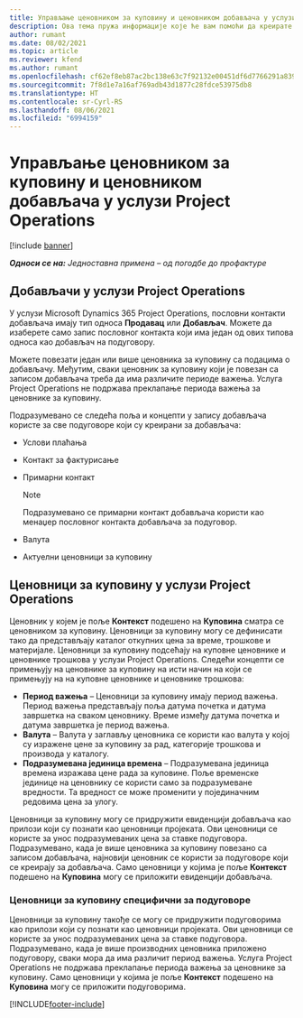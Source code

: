 ```yaml
---
title: Управљање ценовником за куповину и ценовником добављача у услузи Project Operations
description: Ова тема пружа информације које ће вам помоћи да креирате и одржавате податке о добављачима и ценовнике за куповину за подуговарање.
author: rumant
ms.date: 08/02/2021
ms.topic: article
ms.reviewer: kfend
ms.author: rumant
ms.openlocfilehash: cf62ef8eb87ac2bc138e63c7f92132e00451df6d7766291a8399a94a070799ab
ms.sourcegitcommit: 7f8d1e7a16af769adb43d1877c28fdce53975db8
ms.translationtype: HT
ms.contentlocale: sr-Cyrl-RS
ms.lasthandoff: 08/06/2021
ms.locfileid: "6994159"
---
```

# <a name="vendor-and-purchase-price-list-management-in-project-operations"></a>Управљање ценовником за куповину и ценовником добављача у услузи Project Operations

[!include [banner](../../includes/dataverse-preview.md)]

_**Односи се на:** Једноставна примена – од погодбе до профактуре_

## <a name="vendors-in-project-operations"></a>Добављачи у услузи Project Operations

У услузи Microsoft Dynamics 365 Project Operations, пословни контакти добављача имају тип односа **Продавац** или **Добављач**. Можете да изаберете само запис пословног контакта који има један од ових типова односа као добављач на подуговору.

Можете повезати један или више ценовника за куповину са подацима о добављачу. Међутим, сваки ценовник за куповину који је повезан са записом добављача треба да има различите периоде важења. Услуга Project Operations не подржава преклапање периода важења за ценовнике за куповину.

Подразумевано се следећа поља и концепти у запису добављача користе за све подуговоре који су креирани за добављача:

- Услови плаћања
- Контакт за фактурисање
- Примарни контакт

    > [!NOTE]
    > Подразумевано се примарни контакт добављача користи као менаџер пословног контакта добављача за подуговор.

- Валута
- Актуелни ценовници за куповину

## <a name="purchase-price-lists-in-project-operations"></a>Ценовници за куповину у услузи Project Operations

Ценовник у којем је поље **Контекст** подешено на **Куповина** сматра се ценовником за куповину. Ценовници за куповину могу се дефинисати тако да представљају каталог откупних цена за време, трошкове и материјале. Ценовници за куповину подсећају на куповне ценовнике и ценовнике трошкова у услузи Project Operations. Следећи концепти се примењују на ценовнике за куповину на исти начин на који се примењују на на куповне ценовнике и ценовнике трошкова:

- **Период важења** – Ценовници за куповину имају период важења. Период важења представљају поља датума почетка и датума завршетка на сваком ценовнику. Време између датума почетка и датума завршетка је период важења.
- **Валута** – Валута у заглављу ценовника се користи као валута у којој су изражене цене за куповину за рад, категорије трошкова и производа у каталогу.
- **Подразумевана јединица времена** – Подразумевана јединица времена изражава цене рада за куповине. Поље временске јединице на ценовнику се користи само за подразумеване вредности. Та вредност се може променити у појединачним редовима цена за улогу.

Ценовници за куповину могу се придружити евиденцији добављача као прилози који су познати као ценовници пројеката. Ови ценовници се користе за унос подразумеваних цена за ставке подуговора. Подразумевано, када је више ценовника за куповину повезано са записом добављача, најновији ценовник се користи за подуговоре који се креирају за добављача. Само ценовници у којима је поље **Контекст** подешено на **Куповина** могу се приложити евиденцији добављача.

### <a name="subcontract-specific-purchase-price-lists"></a>Ценовници за куповину специфични за подуговоре

Ценовници за куповину такође се могу се придружити подуговорима као прилози који су познати као ценовници пројеката. Ови ценовници се користе за унос подразумеваних цена за ставке подуговора. Подразумевано, када је више производних ценовника приложено подуговору, сваки мора да има различит период важења. Услуга Project Operations не подржава преклапање периода важења за ценовнике за куповину. Само ценовници у којима је поље **Контекст** подешено на **Куповина** могу се приложити подуговорима.

[!INCLUDE[footer-include](../../includes/footer-banner.md)]
